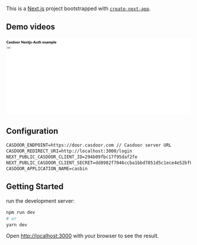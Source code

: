 This is a [Next.js](https://nextjs.org/) project bootstrapped with [`create-next-app`](https://github.com/vercel/next.js/tree/canary/packages/create-next-app).

## Demo videos
![Login](./img/login.gif)

## Configuration
```plaintext
CASDOOR_ENDPOINT=https://door.casdoor.com // Casdoor server URL
CASDOOR_REDIRECT_URI=http://localhost:3000/login
NEXT_PUBLIC_CASDOOR_CLIENT_ID=294b09fbc17f95daf2fe
NEXT_PUBLIC_CASDOOR_CLIENT_SECRET=dd8982f7046ccba1bbd7851d5c1ece4e52bf039d
CASDOOR_APPLICATION_NAME=casbin
```

## Getting Started

run the development server:

```bash
npm run dev
# or
yarn dev
```

Open [http://localhost:3000](http://localhost:3000) with your browser to see the result.
